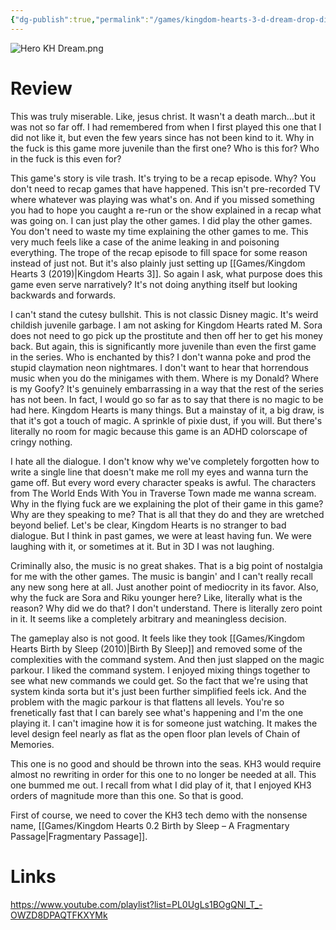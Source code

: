 ```yaml
---
{"dg-publish":true,"permalink":"/games/kingdom-hearts-3-d-dream-drop-distance-2012/","tags":["games","streamed"],"created":"2024-09-19","updated":"2025-09-04"}
---
```



![Hero KH Dream.png](/img/user/_sys/Attachments/Hero%20KH%20Dream.png)

# Review

This was truly miserable. Like, jesus christ. It wasn't a death march...but it was not so far off. I had remembered from when I first played this one that I did not like it, but even the few years since has not been kind to it. Why in the fuck is this game more juvenile than the first one? Who is this for? Who in the fuck is this even for?

This game's story is vile trash. It's trying to be a recap episode. Why? You don't need to recap games that have happened. This isn't pre-recorded TV where whatever was playing was what's on. And if you missed something you had to hope you caught a re-run or the show explained in a recap what was going on. I can just play the other games. I did play the other games. You don't need to waste my time explaining the other games to me. This very much feels like a case of the anime leaking in and poisoning everything. The trope of the recap episode to fill space for some reason instead of just not. But it's also plainly just setting up [[Games/Kingdom Hearts 3 (2019)\|Kingdom Hearts 3]]. So again I ask, what purpose does this game even serve narratively? It's not doing anything itself but looking backwards and forwards.

I can't stand the cutesy bullshit. This is not classic Disney magic. It's weird childish juvenile garbage. I am not asking for Kingdom Hearts rated M. Sora does not need to go pick up the prostitute and then off her to get his money back. But again, this is significantly more juvenile than even the first game in the series. Who is enchanted by this? I don't wanna poke and prod the stupid claymation neon nightmares. I don't want to hear that horrendous music when you do the minigames with them. Where is my Donald? Where is my Goofy? It's genuinely embarrassing in a way that the rest of the series has not been. In fact, I would go so far as to say that there is no magic to be had here. Kingdom Hearts is many things. But a mainstay of it, a big draw, is that it's got a touch of magic. A sprinkle of pixie dust, if you will. But there's literally no room for magic because this game is an ADHD colorscape of cringy nothing.

I hate all the dialogue. I don't know why we've completely forgotten how to write a single line that doesn't make me roll my eyes and wanna turn the game off. But every word every character speaks is awful. The characters from The World Ends With You in Traverse Town made me wanna scream. Why in the flying fuck are we explaining the plot of their game in this game? Why are they speaking to me? That is all that they do and they are wretched beyond belief. Let's be clear, Kingdom Hearts is no stranger to bad dialogue. But I think in past games, we were at least having fun. We were laughing with it, or sometimes at it. But in 3D I was not laughing.

Criminally also, the music is no great shakes. That is a big point of nostalgia for me with the other games. The music is bangin' and I can't really recall any new song here at all. Just another point of mediocrity in its favor. Also, why the fuck are Sora and Riku younger here? Like, literally what is the reason? Why did we do that? I don't understand. There is literally zero point in it. It seems like a completely arbitrary and meaningless decision.

The gameplay also is not good. It feels like they took [[Games/Kingdom Hearts Birth by Sleep (2010)\|Birth By Sleep]] and removed some of the complexities with the command system. And then just slapped on the magic parkour. I liked the command system. I enjoyed mixing things together to see what new commands we could get. So the fact that we're using that system kinda sorta but it's just been further simplified feels ick. And the problem with the magic parkour is that flattens all levels. You're so frenetically fast that I can barely see what's happening and I'm the one playing it. I can't imagine how it is for someone just watching. It makes the level design feel nearly as flat as the open floor plan levels of Chain of Memories.

This one is no good and should be thrown into the seas. KH3 would require almost no rewriting in order for this one to no longer be needed at all. This one bummed me out. I recall from what I did play of it, that I enjoyed KH3 orders of magnitude more than this one. So that is good.

First of course, we need to cover the KH3 tech demo with the nonsense name, [[Games/Kingdom Hearts 0.2 Birth by Sleep – A Fragmentary Passage\|Fragmentary Passage]].

# Links

https://www.youtube.com/playlist?list=PL0UgLs1BOgQNl_T_-OWZD8DPAQTFKXYMk
